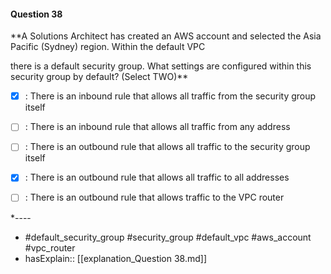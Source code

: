 #### Question  38

**A Solutions Architect has created an AWS account and selected the Asia Pacific (Sydney) region. Within the default VPC

there is a default security group. What settings are configured within this security group by default? (Select TWO)**

- [x] :  There is an inbound rule that allows all traffic from the security group itself

- [ ] :  There is an inbound rule that allows all traffic from any address

- [ ] :  There is an outbound rule that allows all traffic to the security group itself

- [x] :  There is an outbound rule that allows all traffic to all addresses

- [ ] :  There is an outbound rule that allows traffic to the VPC router

*----

- #default_security_group #security_group #default_vpc #aws_account #vpc_router
- hasExplain:: [[explanation_Question  38.md]]
